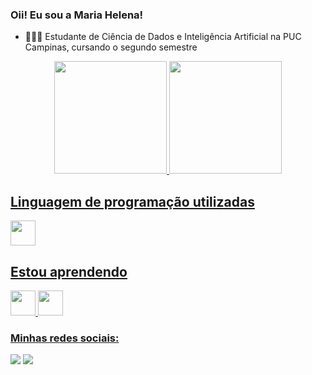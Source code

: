 ### Oii! Eu sou a Maria Helena!

- 👩🏼‍💻 Estudante de Ciência de Dados e Inteligência Artificial na PUC Campinas, cursando o segundo semestre

<div align="center">
  <a href="https://github.com/mariahelenass">
  <img height="180em" src="https://github-readme-stats.vercel.app/api?username=mariahelenass&show_icons=true&theme=clean&include_all_commits=true&count_private=true"/>
  <img height="180em" src="https://github-readme-stats.vercel.app/api/top-langs/?username=mariahelenass&layout=compact&langs_count=7&theme=clean"/>
</div>

  ## Linguagem de programação utilizadas 

<img src="https://cdn.jsdelivr.net/gh/devicons/devicon/icons/c/c-original.svg" width="40" height="40"/> 

</div>
 
## Estou aprendendo

<img src="https://cdn.jsdelivr.net/gh/devicons/devicon/icons/python/python-original.svg" width="40" height="40"/> <img src="https://cdn.jsdelivr.net/gh/devicons/devicon/icons/r/r-original.svg" width="40" height="40"/>

</div> 

### Minhas redes sociais: 
  <a href = "mailto:mariahelena3977@gmail.com"><img src="https://img.shields.io/badge/-Gmail-%23333?style=for-the-badge&logo=gmail&logoColor=white" target="_blank"></a>
  <a href="https://www.linkedin.com/in/maria-helena-a08b97223/" target="_blank"><img src="https://img.shields.io/badge/-LinkedIn-%230077B5?style=for-the-badge&logo=linkedin&logoColor=white" target="_blank"></a> 
 
</div>
